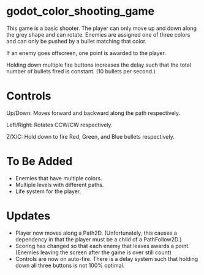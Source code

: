 # godot_color_shooting_game

This game is a basic shooter. The player can only move up and down along the grey shape and can rotate.
Enemies are assigned one of three colors and can only be pushed by a bullet matching that color.

If an enemy goes offscreen, one point is awarded to the player.

Holding down multiple fire buttons increases the delay such that the total number of bullets fired is constant. (10 bullets per second.)

# Controls

Up/Down: Moves forward and backward along the path respectively.

Left/Right: Rotates CCW/CW respectively.

Z/X/C: Hold down to fire Red, Green, and Blue bullets respectively.

# To Be Added

- Enemies that have multiple colors.
- Multiple levels with different paths.
- Life system for the player.

# Updates

- Player now moves along a Path2D. (Unfortunately, this causes a dependency in that the player must be a child of a PathFollow2D.)
- Scoring has changed so that each enemy that leaves awards a point. (Enemies leaving the screen after the game is over still count)
- Controls are now on auto-fire. There is a delay system such that holding down all three buttons is not 100% optimal.
